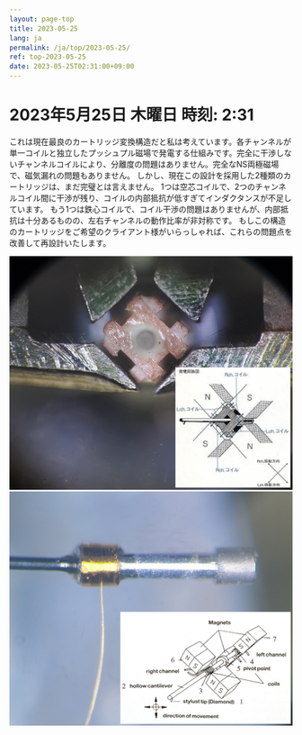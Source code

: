 ```yaml
---
layout: page-top
title: 2023-05-25
lang: ja
permalink: /ja/top/2023-05-25/
ref: top-2023-05-25
date: 2023-05-25T02:31:00+09:00
---
```



# 2023年5月25日   木曜日   時刻: 2:31 


これは現在最良のカートリッジ変換構造だと私は考えています。各チャンネルが単一コイルと独立したプッシュプル磁場で発電する仕組みです。完全に干渉しないチャンネルコイルにより、分離度の問題はありません。完全なNS両極磁場で、磁気漏れの問題もありません。
しかし、現在この設計を採用した2種類のカートリッジは、まだ完璧とは言えません。
1つは空芯コイルで、2つのチャンネルコイル間に干渉が残り、コイルの内部抵抗が低すぎてインダクタンスが不足しています。
もう1つは鉄心コイルで、コイル干渉の問題はありませんが、内部抵抗は十分あるものの、左右チャンネルの動作比率が非対称です。
もしこの構造のカートリッジをご希望のクライアント様がいらっしゃれば、これらの問題点を改善して再設計いたします。

![1](/assets/top/2023-05-25/1.jpg)
![2](/assets/top/2023-05-25/2.jpg)

